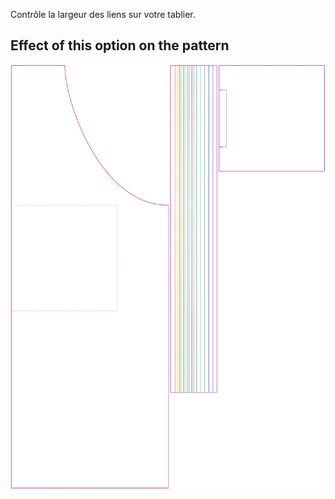 
Contrôle la largeur des liens sur votre tablier.


## Effect of this option on the pattern
![This image shows the effect of this option by superimposing several variants that have a different value for this option](albert_strapwidth_sample.svg "Effect of this option on the pattern")